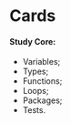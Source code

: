 # **Cards**

#### **Study Core:**

-   Variables;
-   Types;
-   Functions;
-   Loops;
-   Packages;
-   Tests.
